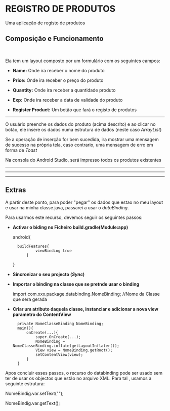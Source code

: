 # <strong>REGISTRO DE PRODUTOS</strong>
 
Uma aplicação de registo de produtos

## Composição e Funcionamento

<br>
<p>Ela tem um layout composto por um formulário com os seguintes campos:</p> 

- <Strong>Name:</Strong> Onde ira receber o nome do produto
- <Strong>Price:</Strong> Onde ira receber o preço do produto
- <Strong>Quantity:</Strong> Onde ira receber a quantidade produto
- <Strong>Exp:</Strong> Onde ira receber a data de validade do produto

- <Strong>Register Product:</Strong> Um botão que fará o registo de produtos

<hr>
<p>O usuário preenche os dados do produto (acima descrito) e ao clicar no botão, ele insere os dados numa estrutura de dados (neste caso <a><i>ArrayList</i></a>)</p>
<p>Se a operação de inserção for bem sucedida, ira mostrar uma mensagem de sucesso na própria tela, caso contrario, uma mensagem de erro em forma de <a><i>Toast</i></a></p>

<p>Na consola do Android Studio, será impresso todos os produtos existentes </p>

<hr><hr><hr>

## Extras

<p> A partir deste ponto, para poder "pegar" os dados que estao no meu layout e usar na minha classe.java, passarei a usar o <a><i>dataBinding</i></a>.</p>

<p>Para usarmos este recurso, devemos seguir os seguintes passos:</p>

- <strong>Activar o biding no Ficheiro build.gradle(Module:app)</strong>


	android{
        
		buildFeatures{
        		viewBinding true
    		}
	}

- <strong>Sincronizar o seu projecto (<i>Sync</i>)</strong>

- <strong>Importar o binding na classe que se pretnde usar o binding</strong>

    import com.xxx.package.databinding.NomeBinding; //Nome da Classe que sera gerada

- <strong>Criar um atributo daquela classe, instanciar e adicionar a nova view parametro do ContentView </strong> 

        private NomeClasseBinding NomeBinding;
        main(){
        	onCreate(...){
	            super.OnCreate(...);
	            NomeBinding = NomeClasseBinding.inflate(getLayoutInflater());
	            View view = NomeBinding.getRoot();
	            setContentView(view);	
            }
        }


<p>Apos concluir esses passos, o recurso do databinding pode ser usado sem ter de usar os objectos que estão no arquivo XML. Para tal , usamos a seguinte estrutura: </p>

NomeBindig.var.setText("");

NomeBindig.var.getText();



